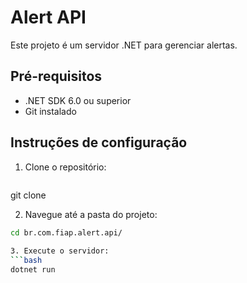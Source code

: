 # Alert API

Este projeto é um servidor .NET para gerenciar alertas.

## Pré-requisitos

- .NET SDK 6.0 ou superior
- Git instalado

## Instruções de configuração

1. Clone o repositório:
   ```bash
  git clone <URL-do-repositorio>

2. Navegue até a pasta do projeto:
  ```bash
  cd br.com.fiap.alert.api/
   
3. Execute o servidor:
```bash
  dotnet run
